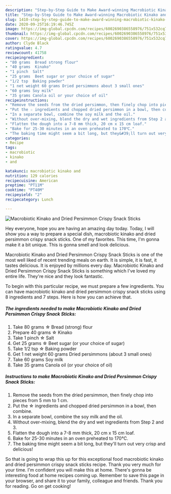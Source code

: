 ```yaml
---
description: "Step-by-Step Guide to Make Award-winning Macrobiotic Kinako and Dried Persimmon Crispy Snack Sticks"
title: "Step-by-Step Guide to Make Award-winning Macrobiotic Kinako and Dried Persimmon Crispy Snack Sticks"
slug: 1410-step-by-step-guide-to-make-award-winning-macrobiotic-kinako-and-dried-persimmon-crispy-snack-sticks
date: 2020-09-25T16:19:46.745Z
image: https://img-global.cpcdn.com/recipes/6002690386558976/751x532cq70/macrobiotic-kinako-and-dried-persimmon-crispy-snack-sticks-recipe-main-photo.jpg
thumbnail: https://img-global.cpcdn.com/recipes/6002690386558976/751x532cq70/macrobiotic-kinako-and-dried-persimmon-crispy-snack-sticks-recipe-main-photo.jpg
cover: https://img-global.cpcdn.com/recipes/6002690386558976/751x532cq70/macrobiotic-kinako-and-dried-persimmon-crispy-snack-sticks-recipe-main-photo.jpg
author: Clyde Black
ratingvalue: 4.7
reviewcount: 41758
recipeingredient:
- "80 grams  Bread strong flour"
- "40 grams  Kinako"
- "1 pinch  Salt"
- "25 grams  Beet sugar or your choice of sugar"
- "1/2 tsp  Baking powder"
- "1 net weight 60 grams Dried persimmons about 3 small ones"
- "60 grams Soy milk"
- "35 grams Canola oil or your choice of oil"
recipeinstructions:
- "Remove the seeds from the dried persimmon, then finely chop into pieces from 5 mm to 1 cm."
- "Put the ☆ ingredients and chopped dried persimmon in a bowl, then combine."
- "In a separate bowl, combine the soy milk and the oil."
- "Without over-mixing, blend the dry and wet ingredients from Step 2 and 3."
- "Flatten the dough into a 7-8 mm thick, 20 cm x 15 cm loaf."
- "Bake for 25-30 minutes in an oven preheated to 170℃."
- "The baking time might seem a bit long, but they&#39;ll turn out very crisp and delicious!"
categories:
- Recipe
tags:
- macrobiotic
- kinako
- and

katakunci: macrobiotic kinako and 
nutrition: 129 calories
recipecuisine: American
preptime: "PT11M"
cooktime: "PT40M"
recipeyield: "2"
recipecategory: Lunch

---
```



![Macrobiotic Kinako and Dried Persimmon Crispy Snack Sticks](https://img-global.cpcdn.com/recipes/6002690386558976/751x532cq70/macrobiotic-kinako-and-dried-persimmon-crispy-snack-sticks-recipe-main-photo.jpg)

Hey everyone, hope you are having an amazing day today. Today, I will show you a way to prepare a special dish, macrobiotic kinako and dried persimmon crispy snack sticks. One of my favorites. This time, I'm gonna make it a bit unique. This is gonna smell and look delicious.



Macrobiotic Kinako and Dried Persimmon Crispy Snack Sticks is one of the most well liked of recent trending meals on earth. It is simple, it is fast, it tastes delicious. It is enjoyed by millions every day. Macrobiotic Kinako and Dried Persimmon Crispy Snack Sticks is something which I've loved my entire life. They're nice and they look fantastic.


To begin with this particular recipe, we must prepare a few ingredients. You can have macrobiotic kinako and dried persimmon crispy snack sticks using 8 ingredients and 7 steps. Here is how you can achieve that.

<!--inarticleads1-->

##### The ingredients needed to make Macrobiotic Kinako and Dried Persimmon Crispy Snack Sticks:

1. Take 80 grams ☆ Bread (strong) flour
1. Prepare 40 grams ☆ Kinako
1. Take 1 pinch ☆ Salt
1. Get 25 grams ☆ Beet sugar (or your choice of sugar)
1. Take 1/2 tsp ☆ Baking powder
1. Get 1 net weight 60 grams Dried persimmons (about 3 small ones)
1. Take 60 grams Soy milk
1. Take 35 grams Canola oil (or your choice of oil)




<!--inarticleads2-->

##### Instructions to make Macrobiotic Kinako and Dried Persimmon Crispy Snack Sticks:

1. Remove the seeds from the dried persimmon, then finely chop into pieces from 5 mm to 1 cm.
1. Put the ☆ ingredients and chopped dried persimmon in a bowl, then combine.
1. In a separate bowl, combine the soy milk and the oil.
1. Without over-mixing, blend the dry and wet ingredients from Step 2 and 3.
1. Flatten the dough into a 7-8 mm thick, 20 cm x 15 cm loaf.
1. Bake for 25-30 minutes in an oven preheated to 170℃.
1. The baking time might seem a bit long, but they&#39;ll turn out very crisp and delicious!




So that is going to wrap this up for this exceptional food macrobiotic kinako and dried persimmon crispy snack sticks recipe. Thank you very much for your time. I'm confident you will make this at home. There's gonna be interesting food at home recipes coming up. Remember to save this page in your browser, and share it to your family, colleague and friends. Thank you for reading. Go on get cooking!

